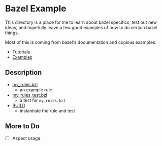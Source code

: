 # Bazel Example

This directory is a place for me to learn about bazel specifics, test out new
ideas, and hopefully leave a few good examples of how to do certain bazel
things.

Most of this is coming from bazel's documentation and copious examples:
- [Tutorials](https://bazel.build/rules/rules-tutorial)
- [Examples](https://github.com/bazelbuild/examples/tree/master/rules)

## Description

- [my_rules.bzl](./my_rules.bzl)
  - an example rule
- [my_rules_test.bzl](./my_rules_test.bzl)
  - a test for `my_rules.bzl`
- [BUILD](./BUILD)
  - instantiate the rule and test

## More to Do
- [ ] Aspect usage
